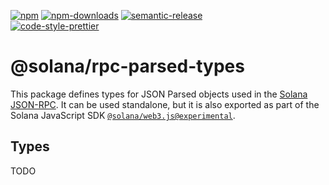 [![npm][npm-image]][npm-url] [![npm-downloads][npm-downloads-image]][npm-url]
[![semantic-release][semantic-release-image]][semantic-release-url]
<br />
[![code-style-prettier][code-style-prettier-image]][code-style-prettier-url]

[code-style-prettier-image]: https://img.shields.io/badge/code_style-prettier-ff69b4.svg?style=flat-square
[code-style-prettier-url]: https://github.com/prettier/prettier
[npm-downloads-image]: https://img.shields.io/npm/dm/@solana/rpc-types/experimental.svg?style=flat
[npm-image]: https://img.shields.io/npm/v/@solana/rpc-types/experimental.svg?style=flat
[npm-url]: https://www.npmjs.com/package/@solana/rpc-types/v/experimental
[semantic-release-image]: https://img.shields.io/badge/%20%20%F0%9F%93%A6%F0%9F%9A%80-semantic--release-e10079.svg
[semantic-release-url]: https://github.com/semantic-release/semantic-release

# @solana/rpc-parsed-types

This package defines types for JSON Parsed objects used in the
[Solana JSON-RPC](https://docs.solana.com/api/http). It can be used standalone,
but it is also exported as part of the Solana JavaScript SDK
[`@solana/web3.js@experimental`](https://github.com/solana-labs/solana-web3.js/tree/master/packages/library).

## Types

TODO
